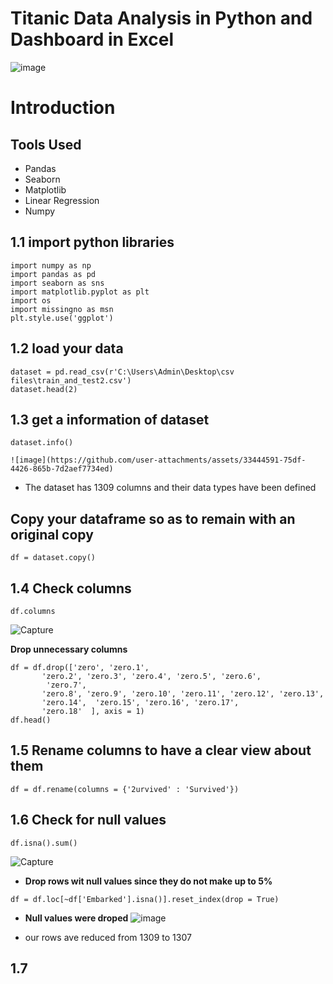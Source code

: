 # Titanic Data Analysis in Python and Dashboard in Excel
![image](https://github.com/user-attachments/assets/07a38ef2-021a-4843-b5e0-11c7ea4e4c50)


# Introduction

## Tools Used
- Pandas
- Seaborn
- Matplotlib
- Linear Regression
- Numpy
## 1.1 import python libraries 
```
import numpy as np
import pandas as pd
import seaborn as sns
import matplotlib.pyplot as plt
import os
import missingno as msn
plt.style.use('ggplot')
```
## 1.2 load your data
```
dataset = pd.read_csv(r'C:\Users\Admin\Desktop\csv files\train_and_test2.csv')
dataset.head(2)
```
## 1.3 get a information of dataset
```
dataset.info()
```
```
![image](https://github.com/user-attachments/assets/33444591-75df-4426-865b-7d2aef7734ed)
```
- The dataset has 1309 columns and their data types have been defined

## Copy your dataframe so as to remain with an original copy 
```
df = dataset.copy()
```
## 1.4 Check columns
```
df.columns
```
![Capture](https://github.com/user-attachments/assets/9489da07-40a6-4a33-b23b-9cf084e32746)

**Drop unnecessary columns**
```
df = df.drop(['zero', 'zero.1',
       'zero.2', 'zero.3', 'zero.4', 'zero.5', 'zero.6',
        'zero.7',
       'zero.8', 'zero.9', 'zero.10', 'zero.11', 'zero.12', 'zero.13',
       'zero.14',  'zero.15', 'zero.16', 'zero.17',
       'zero.18'  ], axis = 1)
df.head()
```
## 1.5 Rename columns to have a clear view about them  
```
df = df.rename(columns = {'2urvived' : 'Survived'})
```
## 1.6 Check for null values
```
df.isna().sum()
```
![Capture](https://github.com/user-attachments/assets/8b5d41f1-5f62-4154-ab32-c9a7feb26ea3)

- **Drop rows wit null values since they do not make up to 5%**
```
df = df.loc[~df['Embarked'].isna()].reset_index(drop = True)
```
- **Null values were droped**
![image](https://github.com/user-attachments/assets/965ec2e9-798a-43f4-b8fd-71dc2fb06df2)

- our rows ave reduced from 1309 to 1307
## 1.7
